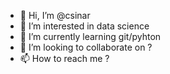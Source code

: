 - 👋 Hi, I’m @csinar
- 👀 I’m interested in data science
- 🌱 I’m currently learning git/pyhton
- 💞️ I’m looking to collaborate on ?
- 📫 How to reach me ?

<!---
csinar/csinar is a ✨ special ✨ repository because its `README.md` (this file) appears on your GitHub profile.
You can click the Preview link to take a look at your changes.
--->
